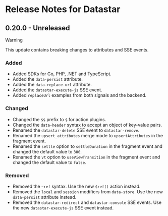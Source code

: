 # Release Notes for Datastar

## 0.20.0 - Unreleased

> [!WARNING]
> This update contains breaking changes to attributes and SSE events.

### Added

- Added SDKs for Go, PHP, .NET  and TypeScript.
- Added the `data-persist` attribute.
- Added the `data-replace-url` attribute.
- Added the `datastar-execute-js` SSE event.
- Added `replaceUrl` examples from both signals and the backend.

### Changed

- Changed the `$$` prefix to `$` for action plugins.
- Changed the `data-header` syntax to accept an object of key-value pairs.
- Renamed the `datastar-delete` SSE event to `datastar-remove`.
- Renamed the `upsert_attributes` merge mode to `upsertAttributes` in the fragment event.
- Renamed the `settle` option to `settleDuration` in the fragment event and changed the default value to `300`.
- Renamed the `vt` option to `useViewTransition` in the fragment event and changed the default value to `false`.

### Removed

- Removed the `~ref` syntax. Use the new `$ref()` action instead.
- Removed the `local` and `session` modifiers from `data-store`. Use the new `data-persist` attribute instead.
- Removed the `datastar-redirect` and `datastar-console` SSE events.  Use the new `datastar-execute-js` SSE event instead.
